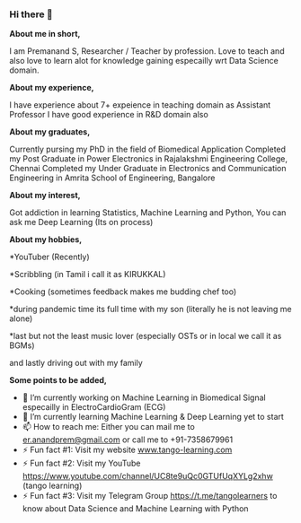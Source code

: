 ### Hi there 👋

**About me in short,**

I am Premanand S, Researcher / Teacher by profession. Love to teach and also love to learn alot for knowledge gaining especailly wrt Data Science domain.

**About my experience,**

I have experience about 7+ expeience in teaching domain as Assistant Professor
I have good experience in R&D domain also

**About my graduates,**

Currently pursing my PhD in the field of Biomedical Application
Completed my Post Graduate in Power Electronics in Rajalakshmi Engineering College, Chennai
Completed my Under Graduate in Electronics and Communication Engineering in Amrita School of Engineering, Bangalore

**About my interest,**

Got addiction in learning Statistics, Machine Learning and Python, You can ask me Deep Learning (Its on process) 

**About my hobbies,**

*YouTuber (Recently) 

*Scribbling (in Tamil i call it as KIRUKKAL) 

*Cooking (sometimes feedback makes me budding chef too) 

*during pandemic time its full time with my son (literally he is not leaving me alone)

*last but not the least music lover (especially OSTs or in local we call it as BGMs) 

and lastly driving out with my family

**Some points to be added,**

- 🔭 I’m currently working on Machine Learning in Biomedical Signal especailly in ElectroCardioGram (ECG)
- 🌱 I’m currently learning Machine Learning & Deep Learning yet to start
- 📫 How to reach me: Either you can mail me to er.anandprem@gmail.com or call me to +91-7358679961  
- ⚡ Fun fact #1: Visit my website www.tango-learning.com
- ⚡ Fun fact #2: Visit my YouTube https://www.youtube.com/channel/UC8te9uQc0GTUfUqXYLg2xhw (tango learning)
- ⚡ Fun fact #3: Visit my Telegram Group https://t.me/tangolearners to know about Data Science and Machine Learning with Python 
 
